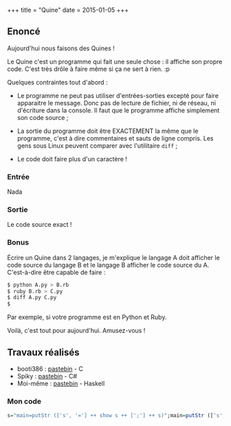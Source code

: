 +++
title = "Quine"
date = 2015-01-05
+++

## Enoncé

Aujourd'hui nous faisons des Quines !

Le Quine c'est un programme qui fait une seule chose : il affiche son propre
code. C'est très drôle à faire même si ça ne sert à rien. :p

Quelques contraintes tout d'abord :

- Le programme ne peut pas utiliser d'entrées-sorties excepté pour faire
  apparaitre le message. Donc pas de lecture de fichier, ni de réseau, ni
  d'écriture dans la console. Il faut que le programme affiche simplement son
  code source ;

- La sortie du programme doit être EXACTEMENT la même que le programme, c'est à
  dire commentaires et sauts de ligne compris. Les gens sous Linux peuvent
  comparer avec l'utilitaire `diff` ;

- Le code doit faire plus d'un caractère !

### Entrée

Nada

### Sortie

Le code source exact !

### Bonus

Écrire un Quine dans 2 langages, je m'explique le langage A doit afficher le
code source du langage B et le langage B afficher le code source du A.
C'est-à-dire être capable de faire :

```bash
$ python A.py > B.rb
$ ruby B.rb > C.py
$ diff A.py C.py
$
```

Par exemple, si votre programme est en Python et Ruby.

Voilà, c'est tout pour aujourd'hui. Amusez-vous !

## Travaux réalisés

* booti386 : [pastebin](https://pastebin.com/LD1yVPGJ) - C
* Spiky : [pastebin](https://pastebin.com/qAcWhSNN) - C#
* Moi-même : [pastebin](https://pastebin.com/JLuM24yW) - Haskell

### Mon code

```haskell
s="main=putStr (['s', '='] ++ show s ++ [';'] ++ s)";main=putStr (['s', '='] ++ show s ++ [';'] ++ s)
```
